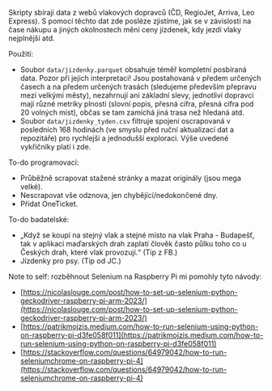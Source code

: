 Skripty sbírají data z webů vlakových dopravců (ČD, RegioJet, Arriva, Leo Express). S pomocí těchto dat zde posléze zjistíme, jak se v závislosti na čase nákupu a jiných okolnostech mění ceny jízdenek, kdy jezdí vlaky nejplnější atd.

Použití:

- Soubor ```data/jizdenky.parquet``` obsahuje téměř kompletní posbíraná data. Pozor při jejich interpretaci! Jsou postahovaná v předem určených časech a na předem určených trasách (sledujeme především přepravu mezi velkými městy), nezahrnují ani základní slevy, jednotliví dopravci mají různé metriky plnosti (slovní popis, přesná cifra, přesná cifra pod 20 volných míst), občas se tam zamíchá jiná trasa než hledaná atd.
- Soubor ```data/jizdenky_tyden.csv``` filtruje spojení oscrapovaná v posledních 168 hodinách (ve smyslu před ruční aktualizací dat a repozitáře) pro rychlejší a jednodušší exploraci. Výše uvedené vykřičníky platí i zde.

To-do programovací:

- Průběžně scrapovat stažené stránky a mazat originály (jsou mega velké).
- Nescrapovat vše odznova, jen chybějící/nedokončené dny.
- Přidat OneTicket.

To-do badatelské:

- „Když se koupí na stejný vlak a stejné místo na vlak Praha - Budapešť, tak v aplikaci maďarských drah zaplatí člověk často půlku toho co u Českých drah, které vlak provozují.“ (Tip z FB.)
- Jízdenky pro psy. (Tip od JC.)

Note to self: rozběhnout Selenium na Raspberry Pi mi pomohly tyto návody:

- [https://nicolaslouge.com/post/how-to-set-up-selenium-python-geckodriver-raspberry-pi-arm-2023/](https://nicolaslouge.com/post/how-to-set-up-selenium-python-geckodriver-raspberry-pi-arm-2023/)
- [https://patrikmojzis.medium.com/how-to-run-selenium-using-python-on-raspberry-pi-d3fe058f011](https://patrikmojzis.medium.com/how-to-run-selenium-using-python-on-raspberry-pi-d3fe058f011)
- [https://stackoverflow.com/questions/64979042/how-to-run-seleniumchrome-on-raspberry-pi-4](https://stackoverflow.com/questions/64979042/how-to-run-seleniumchrome-on-raspberry-pi-4)